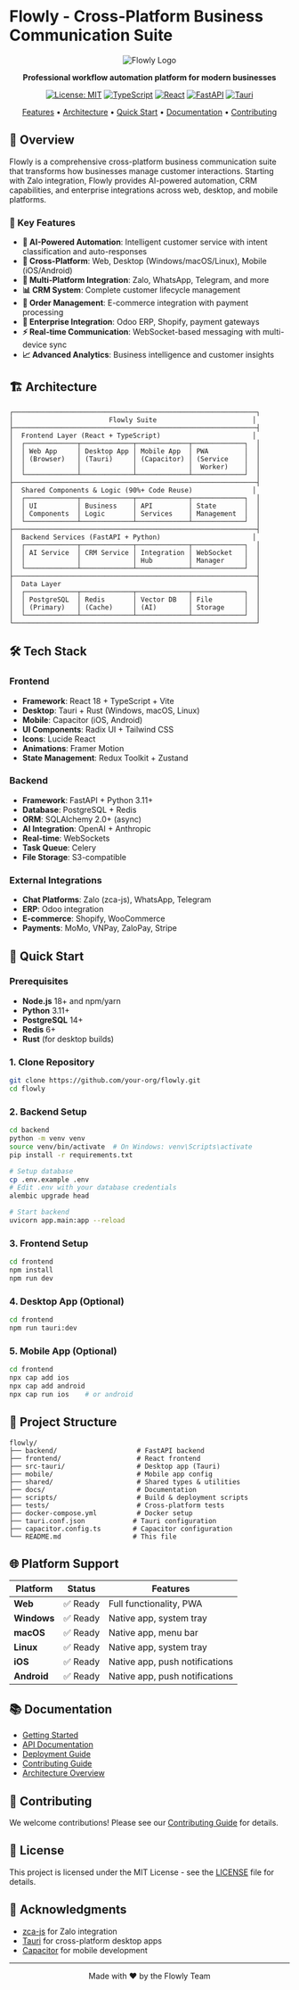# Flowly - Cross-Platform Business Communication Suite

<div align="center">

![Flowly Logo](https://via.placeholder.com/200x80/4F46E5/FFFFFF?text=Flowly)

**Professional workflow automation platform for modern businesses**

[![License: MIT](https://img.shields.io/badge/License-MIT-yellow.svg)](https://opensource.org/licenses/MIT)
[![TypeScript](https://img.shields.io/badge/TypeScript-007ACC?logo=typescript&logoColor=white)](https://www.typescriptlang.org/)
[![React](https://img.shields.io/badge/React-20232A?logo=react&logoColor=61DAFB)](https://reactjs.org/)
[![FastAPI](https://img.shields.io/badge/FastAPI-005571?logo=fastapi)](https://fastapi.tiangolo.com/)
[![Tauri](https://img.shields.io/badge/Tauri-FFC131?logo=tauri&logoColor=white)](https://tauri.app/)

[Features](#features) • [Architecture](#architecture) • [Quick Start](#quick-start) • [Documentation](#documentation) • [Contributing](#contributing)

</div>

## 🌟 Overview

Flowly is a comprehensive cross-platform business communication suite that transforms how businesses manage customer interactions. Starting with Zalo integration, Flowly provides AI-powered automation, CRM capabilities, and enterprise integrations across web, desktop, and mobile platforms.

### 🎯 Key Features

- **🤖 AI-Powered Automation**: Intelligent customer service with intent classification and auto-responses
- **📱 Cross-Platform**: Web, Desktop (Windows/macOS/Linux), Mobile (iOS/Android)
- **🔄 Multi-Platform Integration**: Zalo, WhatsApp, Telegram, and more
- **📊 CRM System**: Complete customer lifecycle management
- **🛒 Order Management**: E-commerce integration with payment processing
- **🔗 Enterprise Integration**: Odoo ERP, Shopify, payment gateways
- **⚡ Real-time Communication**: WebSocket-based messaging with multi-device sync
- **📈 Advanced Analytics**: Business intelligence and customer insights

## 🏗️ Architecture

```
┌─────────────────────────────────────────────────────────────┐
│                        Flowly Suite                        │
├─────────────────────────────────────────────────────────────┤
│  Frontend Layer (React + TypeScript)                       │
│  ┌─────────────┬─────────────┬─────────────┬─────────────┐  │
│  │ Web App     │ Desktop App │ Mobile App  │ PWA         │  │
│  │ (Browser)   │ (Tauri)     │ (Capacitor) │ (Service    │  │
│  │             │             │             │  Worker)    │  │
│  └─────────────┴─────────────┴─────────────┴─────────────┘  │
├─────────────────────────────────────────────────────────────┤
│  Shared Components & Logic (90%+ Code Reuse)               │
│  ┌─────────────┬─────────────┬─────────────┬─────────────┐  │
│  │ UI          │ Business    │ API         │ State       │  │
│  │ Components  │ Logic       │ Services    │ Management  │  │
│  └─────────────┴─────────────┴─────────────┴─────────────┘  │
├─────────────────────────────────────────────────────────────┤
│  Backend Services (FastAPI + Python)                       │
│  ┌─────────────┬─────────────┬─────────────┬─────────────┐  │
│  │ AI Service  │ CRM Service │ Integration │ WebSocket   │  │
│  │             │             │ Hub         │ Manager     │  │
│  └─────────────┴─────────────┴─────────────┴─────────────┘  │
├─────────────────────────────────────────────────────────────┤
│  Data Layer                                                 │
│  ┌─────────────┬─────────────┬─────────────┬─────────────┐  │
│  │ PostgreSQL  │ Redis       │ Vector DB   │ File        │  │
│  │ (Primary)   │ (Cache)     │ (AI)        │ Storage     │  │
│  └─────────────┴─────────────┴─────────────┴─────────────┘  │
└─────────────────────────────────────────────────────────────┘
```

## 🛠️ Tech Stack

### Frontend
- **Framework**: React 18 + TypeScript + Vite
- **Desktop**: Tauri + Rust (Windows, macOS, Linux)
- **Mobile**: Capacitor (iOS, Android)
- **UI Components**: Radix UI + Tailwind CSS
- **Icons**: Lucide React
- **Animations**: Framer Motion
- **State Management**: Redux Toolkit + Zustand

### Backend
- **Framework**: FastAPI + Python 3.11+
- **Database**: PostgreSQL + Redis
- **ORM**: SQLAlchemy 2.0+ (async)
- **AI Integration**: OpenAI + Anthropic
- **Real-time**: WebSockets
- **Task Queue**: Celery
- **File Storage**: S3-compatible

### External Integrations
- **Chat Platforms**: Zalo (zca-js), WhatsApp, Telegram
- **ERP**: Odoo integration
- **E-commerce**: Shopify, WooCommerce
- **Payments**: MoMo, VNPay, ZaloPay, Stripe

## 🚀 Quick Start

### Prerequisites

- **Node.js** 18+ and npm/yarn
- **Python** 3.11+
- **PostgreSQL** 14+
- **Redis** 6+
- **Rust** (for desktop builds)

### 1. Clone Repository

```bash
git clone https://github.com/your-org/flowly.git
cd flowly
```

### 2. Backend Setup

```bash
cd backend
python -m venv venv
source venv/bin/activate  # On Windows: venv\Scripts\activate
pip install -r requirements.txt

# Setup database
cp .env.example .env
# Edit .env with your database credentials
alembic upgrade head

# Start backend
uvicorn app.main:app --reload
```

### 3. Frontend Setup

```bash
cd frontend
npm install
npm run dev
```

### 4. Desktop App (Optional)

```bash
cd frontend
npm run tauri:dev
```

### 5. Mobile App (Optional)

```bash
cd frontend
npx cap add ios
npx cap add android
npx cap run ios    # or android
```

## 📁 Project Structure

```
flowly/
├── backend/                    # FastAPI backend
├── frontend/                   # React frontend
├── src-tauri/                  # Desktop app (Tauri)
├── mobile/                     # Mobile app config
├── shared/                     # Shared types & utilities
├── docs/                       # Documentation
├── scripts/                    # Build & deployment scripts
├── tests/                      # Cross-platform tests
├── docker-compose.yml          # Docker setup
├── tauri.conf.json            # Tauri configuration
├── capacitor.config.ts        # Capacitor configuration
└── README.md                  # This file
```

## 🌐 Platform Support

| Platform | Status | Features |
|----------|--------|----------|
| **Web** | ✅ Ready | Full functionality, PWA |
| **Windows** | ✅ Ready | Native app, system tray |
| **macOS** | ✅ Ready | Native app, menu bar |
| **Linux** | ✅ Ready | Native app, system tray |
| **iOS** | ✅ Ready | Native app, push notifications |
| **Android** | ✅ Ready | Native app, push notifications |

## 📚 Documentation

- [Getting Started](./docs/getting-started.md)
- [API Documentation](./docs/api.md)
- [Deployment Guide](./docs/deployment.md)
- [Contributing Guide](./docs/contributing.md)
- [Architecture Overview](./docs/architecture.md)

## 🤝 Contributing

We welcome contributions! Please see our [Contributing Guide](./docs/contributing.md) for details.

## 📄 License

This project is licensed under the MIT License - see the [LICENSE](LICENSE) file for details.

## 🙏 Acknowledgments

- [zca-js](https://github.com/zca-js/zca-js) for Zalo integration
- [Tauri](https://tauri.app/) for cross-platform desktop apps
- [Capacitor](https://capacitorjs.com/) for mobile development

---

<div align="center">
Made with ❤️ by the Flowly Team
</div>
